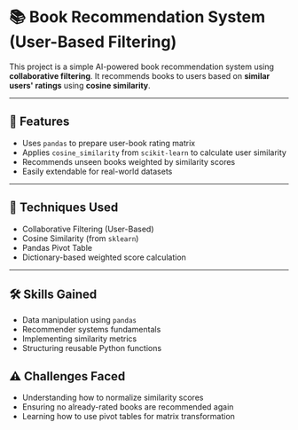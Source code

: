# 📚 Book Recommendation System (User-Based Filtering)

This project is a simple AI-powered book recommendation system using **collaborative filtering**. It recommends books to users based on **similar users' ratings** using **cosine similarity**.

---

## 🚀 Features

- Uses `pandas` to prepare user-book rating matrix
- Applies `cosine_similarity` from `scikit-learn` to calculate user similarity
- Recommends unseen books weighted by similarity scores
- Easily extendable for real-world datasets

---

## 🧠 Techniques Used

- Collaborative Filtering (User-Based)
- Cosine Similarity (from `sklearn`)
- Pandas Pivot Table
- Dictionary-based weighted score calculation

---

## 🛠️ Skills Gained

- Data manipulation using `pandas`
- Recommender systems fundamentals
- Implementing similarity metrics
- Structuring reusable Python functions


## ⚠️ Challenges Faced

- Understanding how to normalize similarity scores
- Ensuring no already-rated books are recommended again
- Learning how to use pivot tables for matrix transformation


